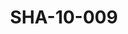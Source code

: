 ---
pid: SHA-10-009
title: SHA-10-009
language: en
collection: Sharhabil Ahmed
original_label: 
rights: Sharhabil Ahmed
location_of_original: Sharhabil Ahmed
photographer_or_studio: 
scanned_from: photograph 8.6 by 9
_date: '1958'
location: Khartoum, Zoo
description: Sharhabil Ahmed and al Tayeb Muhammad Sa'eed
additional_notes: 
permission_display: 'yes'
on_server: 'no'
on_website: 'no'
permalink: /photopages/en/SHA-10-009.html
layout: photo-page
---
